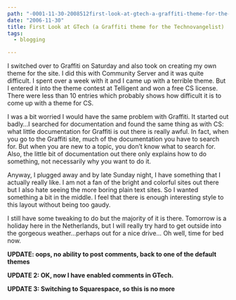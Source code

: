 ```yaml
---
path: "-0001-11-30-2008512first-look-at-gtech-a-graffiti-theme-for-the-technovangelist-html"
date: "2006-11-30"
title: First Look at GTech (a Graffiti theme for the Technovangelist)
tags:
  - blogging

---
```

<div>
  <p>
    I switched over to Graffiti on Saturday and also took on creating my own theme for the site. I did this with Community Server and it was quite difficult. I spent over a week with it and I came up with a terrible theme. But I entered it into the theme contest at Telligent and won a free CS license. There were less than 10 entries which probably shows how difficult it is to come up with a theme for CS.
  </p>
  
  <p>
    I was a bit worried I would have the same problem with Graffiti. It started out badly&#8230;I searched for documentation and found the same thing as with CS: what little documentation for Graffiti is out there is really awful. In fact, when you go to the Graffiti site, much of the documentation you have to search for. But when you are new to a topic, you don&#8217;t know what to search for. Also, the little bit of documentation out there only explains how to do something, not necessarily why you want to do it.
  </p>
  
  <p>
    Anyway, I plugged away and by late Sunday night, I have something that I actually really like. I am not a fan of the bright and colorful sites out there but I also hate seeing the more boring plain text sites. So I wanted something a bit in the middle. I feel that there is enough interesting style to this layout without being too gaudy.
  </p>
  
  <p>
    I still have some tweaking to do but the majority of it is there. Tomorrow is a holiday here in the Netherlands, but I will really try hard to get outside into the gorgeous weather&#8230;perhaps out for a nice drive&#8230; Oh well, time for bed now.
  </p>
  
  <p>
    <strong>UPDATE: oops, no ability to post comments, back to one of the default themes</strong>
  </p>
  
  <p>
    <strong>UPDATE 2: OK, now I have enabled comments in GTech.</strong>
  </p>
  
  <p>
    <strong>UPDATE 3: Switching to Squarespace, so this is no more</strong>
  </p>
</div>